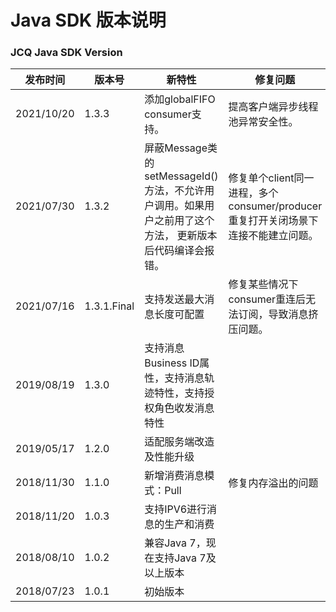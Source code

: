# Java SDK 版本说明

### JCQ Java SDK Version
| 发布时间|版本号|新特性|修复问题|
| ---------- | ----------- | ----------- | ------------ |
| 2021/10/20 | 1.3.3| 添加globalFIFO consumer支持。|提高客户端异步线程池异常安全性。|
| 2021/07/30 | 1.3.2 | 屏蔽Message类的setMessageId()方法，不允许用户调用。如果用户之前用了这个方法， 更新版本后代码编译会报错。|修复单个client同一进程，多个consumer/producer重复打开关闭场景下连接不能建立问题。|
| 2021/07/16 | 1.3.1.Final | 支持发送最大消息长度可配置|修复某些情况下consumer重连后无法订阅，导致消息挤压问题。|
| 2019/08/19 | 1.3.0 | 支持消息Business ID属性，支持消息轨迹特性，支持授权角色收发消息特性| |
| 2019/05/17 | 1.2.0 | 适配服务端改造及性能升级| |
| 2018/11/30 | 1.1.0 | 新增消费消息模式：Pull |修复内存溢出的问题 |
| 2018/11/20 | 1.0.3 | 支持IPV6进行消息的生产和消费 | |
| 2018/08/10 | 1.0.2 | 兼容Java 7，现在支持Java 7及以上版本 | |
| 2018/07/23 | 1.0.1 | 初始版本| |



